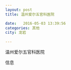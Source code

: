 ```yaml
--- 
layout: post 
title: 温州爱尔五官科医院

date:   2016-05-03 13:39:56 
categories: 其他  
city: 龙岩
  
--- 
```

   
温州爱尔五官科医院

信息


